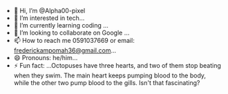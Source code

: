 - 👋 Hi, I’m @Alpha00-pixel
- 👀 I’m interested in tech...
- 🌱 I’m currently learning coding ...
- 💞️ I’m looking to collaborate on Google ...
- 📫 How to reach me 0591037669 or email: frederickampomah36@gmail.com...
- 😄 Pronouns: he/him...
- ⚡ Fun fact: ...Octopuses have three hearts, and two of them stop beating when they swim. The main heart keeps pumping blood to the body, while the other two pump blood to the gills. Isn't that fascinating?

<!---
Qwerty00-pixel/Qwerty00-pixel is a ✨ special ✨ repository because its `README.md` (this file) appears on your GitHub profile.
You can click the Preview link to take a look at your changes.
--->
